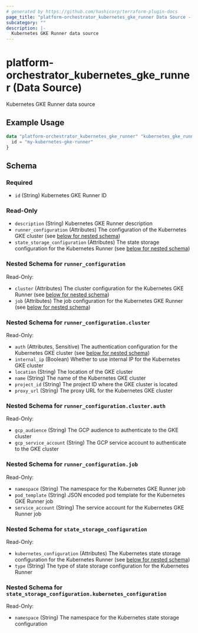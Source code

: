 ```yaml
---
# generated by https://github.com/hashicorp/terraform-plugin-docs
page_title: "platform-orchestrator_kubernetes_gke_runner Data Source - platform-orchestrator"
subcategory: ""
description: |-
  Kubernetes GKE Runner data source
---
```


# platform-orchestrator_kubernetes_gke_runner (Data Source)

Kubernetes GKE Runner data source

## Example Usage

```terraform
data "platform-orchestrator_kubernetes_gke_runner" "kubernetes_gke_runner" {
  id = "my-kubernetes-gke-runner"
}
```

<!-- schema generated by tfplugindocs -->
## Schema

### Required

- `id` (String) Kubernetes GKE Runner ID

### Read-Only

- `description` (String) Kubernetes GKE Runner description
- `runner_configuration` (Attributes) The configuration of the Kubernetes GKE cluster (see [below for nested schema](#nestedatt--runner_configuration))
- `state_storage_configuration` (Attributes) The state storage configuration for the Kubernetes Runner (see [below for nested schema](#nestedatt--state_storage_configuration))

<a id="nestedatt--runner_configuration"></a>
### Nested Schema for `runner_configuration`

Read-Only:

- `cluster` (Attributes) The cluster configuration for the Kubernetes GKE Runner (see [below for nested schema](#nestedatt--runner_configuration--cluster))
- `job` (Attributes) The job configuration for the Kubernetes GKE Runner (see [below for nested schema](#nestedatt--runner_configuration--job))

<a id="nestedatt--runner_configuration--cluster"></a>
### Nested Schema for `runner_configuration.cluster`

Read-Only:

- `auth` (Attributes, Sensitive) The authentication configuration for the Kubernetes GKE cluster (see [below for nested schema](#nestedatt--runner_configuration--cluster--auth))
- `internal_ip` (Boolean) Whether to use internal IP for the Kubernetes GKE cluster
- `location` (String) The location of the GKE cluster
- `name` (String) The name of the Kubernetes GKE cluster
- `project_id` (String) The project ID where the GKE cluster is located
- `proxy_url` (String) The proxy URL for the Kubernetes GKE cluster

<a id="nestedatt--runner_configuration--cluster--auth"></a>
### Nested Schema for `runner_configuration.cluster.auth`

Read-Only:

- `gcp_audience` (String) The GCP audience to authenticate to the GKE cluster
- `gcp_service_account` (String) The GCP service account to authenticate to the GKE cluster



<a id="nestedatt--runner_configuration--job"></a>
### Nested Schema for `runner_configuration.job`

Read-Only:

- `namespace` (String) The namespace for the Kubernetes GKE Runner job
- `pod_template` (String) JSON encoded pod template for the Kubernetes GKE Runner job
- `service_account` (String) The service account for the Kubernetes GKE Runner job



<a id="nestedatt--state_storage_configuration"></a>
### Nested Schema for `state_storage_configuration`

Read-Only:

- `kubernetes_configuration` (Attributes) The Kubernetes state storage configuration for the Kubernetes Runner (see [below for nested schema](#nestedatt--state_storage_configuration--kubernetes_configuration))
- `type` (String) The type of state storage configuration for the Kubernetes Runner

<a id="nestedatt--state_storage_configuration--kubernetes_configuration"></a>
### Nested Schema for `state_storage_configuration.kubernetes_configuration`

Read-Only:

- `namespace` (String) The namespace for the Kubernetes state storage configuration
